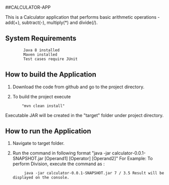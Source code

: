 
##CALCULATOR-APP

This is a Calculator application that performs basic arithmetic operations - add(+), subtract(-), multiply(*) and divide(/).

System Requirements
--------------------

            Java 8 installed
            Maven installed
            Test cases require JUnit

How to build the Application
---------------------------

1. Download the code from github and go to the project directory.
2. To build the project execute 
           
           "mvn clean install"

Executable JAR will be created in the "target" folder under project directory.

How to run the Application
---------------------------

1. Navigate to target folder.
2. Run the command in following format "java -jar calculator-0.0.1-SNAPSHOT.jar [Operand1] [Operator] [Operand2]" For Example: To perform Division, execute the command as : 
    
            java -jar calculator-0.0.1-SNAPSHOT.jar 7 / 3.5 Result will be displayed on the console.

